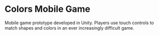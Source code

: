 # Colors Mobile Game

Mobile game prototype developed in Unity. Players use touch controls to match shapes and colors in an ever increasingly difficult game.
